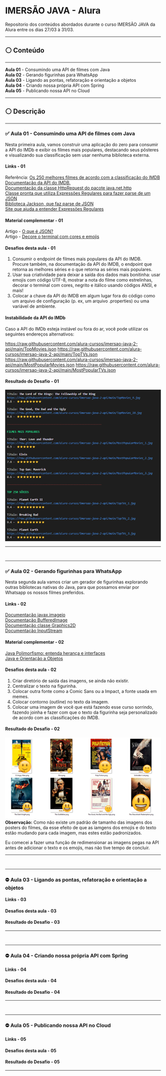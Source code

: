 # IMERSÃO JAVA - Alura

Repositorio dos conteúdos abordados durante o curso IMERSÃO JAVA da Alura entre os dias 27/03 à 31/03.

***

## ⚪ Conteúdo

***

**Aula 01** - Consumindo uma API de filmes com Java  
**Aula 02** - Gerando figurinhas para WhatsApp  
**Aula 03** - Ligando as pontas, refatoração e orientação a objetos  
**Aula 04** - Criando nossa própria API com Spring  
**Aula 05** - Publicando nossa API no Cloud  

***

## ⚪ Descrição

***

### ✅ **Aula 01 - Consumindo uma API de filmes com Java**

Nesta primeira aula, vamos construir uma aplicação do zero para consumir a API do IMDb e exibir os filmes mais populares, destacando seus pôsteres e visualizando sua classificação sem usar nenhuma biblioteca externa.

#### **Links - 01**

Referência: [Os 250 melhores filmes de acordo com a classificação do IMDB](https://www.imdb.com/chart/top/)  
[Documentação da API do IMDB.](https://imdb-api.com/api)  
[Documentação da classe HttpRequest do pacote java.net.http](https://docs.oracle.com/en/java/javase/17/docs/api/java.net.http/java/net/http/HttpRequest.html)  
[Classe pronta que utiliza Expressões Regulares para fazer parse de um JSON](https://gist.github.com/alexandreaquiles/cf337d3bcb59dd790ed2b08a0a4db7a3)  
[Biblioteca Jackson, que faz parse de JSON](https://github.com/FasterXML/jackson)  
[Site que ajuda a entender Expressões Regulares](https://regex101.com/)  

#### **Material complementar - 01**

Artigo - [O que é JSON?](https://www.alura.com.br/artigos/o-que-e-json)  
Artigo - [Decore o terminal com cores e emojis](https://www.alura.com.br/artigos/decorando-terminal-cores-emojis)

#### **Desafios desta aula - 01**

1. Consumir o endpoint de filmes mais populares da API do IMDB.  
Procure também, na documentação da API do IMDB, o endpoint que retorna as melhores séries e o que retorna as séries mais populares.  
2. Usar sua criatividade para deixar a saída dos dados mais bonitinha: usar emojis com código UTF-8, mostrar a nota do filme como estrelinhas, decorar o terminal com cores, negrito e itálico usando códigos ANSI, e mais!  
3. Colocar a chave da API do IMDB em algum lugar fora do código como um arquivo de configuração (p. ex, um arquivo .properties) ou uma variável de ambiente.  

#### **Instabilidade da API do IMDb**

Caso a API do IMDb esteja instável ou fora do ar, você pode utilizar os seguintes endereços alternativos:

<https://raw.githubusercontent.com/alura-cursos/imersao-java-2-api/main/TopMovies.json>
<https://raw.githubusercontent.com/alura-cursos/imersao-java-2-api/main/TopTVs.json>
<https://raw.githubusercontent.com/alura-cursos/imersao-java-2-api/main/MostPopularMovies.json>
<https://raw.githubusercontent.com/alura-cursos/imersao-java-2-api/main/MostPopularTVs.json>  

#### **Resultado do Desafio - 01**

![Resultado Aula 1](resultado/resultado_1.png)

***
&nbsp;
***

### ✅ **Aula 02 - Gerando figurinhas para WhatsApp**

Nesta segunda aula vamos criar um gerador de figurinhas explorando outras bibliotecas nativas do Java, para que possamos enviar por Whatsapp os nossos filmes preferidos.

#### **Links - 02**

[Documentação javax.imageio](https://docs.oracle.com/en/java/javase/17/docs/api/java.desktop/javax/imageio/package-summary.html)  
[Documentação BufferedImage](https://docs.oracle.com/en/java/javase/17/docs/api/java.desktop/java/awt/image/BufferedImage.html)  
[Documentação classe Graphics2D](https://docs.oracle.com/en/java/javase/17/docs/api/java.desktop/java/awt/Graphics2D.html)  
[Documentação InputStream](https://docs.oracle.com/en/java/javase/17/docs/api/java.base/java/io/InputStream.html)  

#### **Material complementar - 02**

[Java Polimorfismo: entenda herança e interfaces](https://www.alura.com.br/conteudo/java-heranca-interfaces-polimorfismo)  
[Java e Orientação a Objetos](https://www.alura.com.br/apostila-java-orientacao-objetos/apendice-pacote-java-io)  

#### **Desafios desta aula - 02**

1. Criar diretório de saída das imagens, se ainda não existir.
2. Centralizar o texto na figurinha.
3. Colocar outra fonte como a Comic Sans ou a Impact, a fonte usada em memes.
4. Colocar contorno (outline) no texto da imagem.
5. Colocar uma imagem de você que está fazendo esse curso sorrindo, fazendo joinha e fazer com que o texto da figurinha seja personalizado de acordo com as classificações do IMDB.

#### **Resultado do Desafio - 02**

![Resultado Aula 2](resultado/resultado_2.png)
**Observação:** Como não existe um padrão de tamanho das imagens dos posters do filmes, da esse efeito de que as iamgens dos emojis e do texto estão mudando para cada imagem, mas estes estão padronizados.

Eu comecei a fazer uma função de redimensionar as imagens pegas na API antes de adicionar o texto e os emojis, mas não tive tempo de concluir.

***
&nbsp;
***

### ⛔ **Aula 03 - Ligando as pontas, refatoração e orientação a objetos**

#### **Links - 03**

#### **Desafios desta aula - 03**

#### **Resultado do Desafio - 03**

***
&nbsp;
***

### ⛔ **Aula 04 - Criando nossa própria API com Spring**

#### **Links - 04**

#### **Desafios desta aula - 04**

#### **Resultado do Desafio - 04**

***
&nbsp;
***

### ⛔ **Aula 05 - Publicando nossa API no Cloud**

#### **Links - 05**

#### **Desafios desta aula - 05**

#### **Resultado do Desafio - 05**

***
